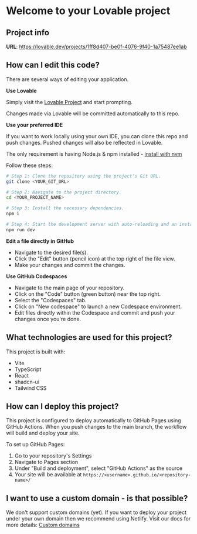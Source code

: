 
# Welcome to your Lovable project

## Project info

**URL**: https://lovable.dev/projects/1ff8d407-be0f-4076-9f40-1a75487ee1ab

## How can I edit this code?

There are several ways of editing your application.

**Use Lovable**

Simply visit the [Lovable Project](https://lovable.dev/projects/1ff8d407-be0f-4076-9f40-1a75487ee1ab) and start prompting.

Changes made via Lovable will be committed automatically to this repo.

**Use your preferred IDE**

If you want to work locally using your own IDE, you can clone this repo and push changes. Pushed changes will also be reflected in Lovable.

The only requirement is having Node.js & npm installed - [install with nvm](https://github.com/nvm-sh/nvm#installing-and-updating)

Follow these steps:

```sh
# Step 1: Clone the repository using the project's Git URL.
git clone <YOUR_GIT_URL>

# Step 2: Navigate to the project directory.
cd <YOUR_PROJECT_NAME>

# Step 3: Install the necessary dependencies.
npm i

# Step 4: Start the development server with auto-reloading and an instant preview.
npm run dev
```

**Edit a file directly in GitHub**

- Navigate to the desired file(s).
- Click the "Edit" button (pencil icon) at the top right of the file view.
- Make your changes and commit the changes.

**Use GitHub Codespaces**

- Navigate to the main page of your repository.
- Click on the "Code" button (green button) near the top right.
- Select the "Codespaces" tab.
- Click on "New codespace" to launch a new Codespace environment.
- Edit files directly within the Codespace and commit and push your changes once you're done.

## What technologies are used for this project?

This project is built with:

- Vite
- TypeScript
- React
- shadcn-ui
- Tailwind CSS

## How can I deploy this project?

This project is configured to deploy automatically to GitHub Pages using GitHub Actions. When you push changes to the main branch, the workflow will build and deploy your site.

To set up GitHub Pages:
1. Go to your repository's Settings
2. Navigate to Pages section
3. Under "Build and deployment", select "GitHub Actions" as the source
4. Your site will be available at `https://<username>.github.io/<repository-name>/`

## I want to use a custom domain - is that possible?

We don't support custom domains (yet). If you want to deploy your project under your own domain then we recommend using Netlify. Visit our docs for more details: [Custom domains](https://docs.lovable.dev/tips-tricks/custom-domain/)
